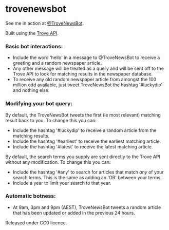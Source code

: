 trovenewsbot
============

See me in action at [@TroveNewsBot](http://twitter.com/trovenewsbot).

Built using the [Trove API](http://trove.nla.gov.au/general/api).

### Basic bot interactions:

* Include the word 'hello' in a message to @TroveNewsBot to receive a greeting and a random newspaper article.
* Any other message will be treated as a query and will be sent off to the Trove API to look for matching results in the newspaper database.
* To receive any old random newspaper article from amongst the 100 million odd available, just tweet TroveNewsBot the hashtag '#luckydip' and nothing else.

### Modifying your bot query:

By default, the TroveNewsBot tweets the first (ie most relevant) matching result back to you. To change this you can:

* Include the hashtag '#luckydip' to receive a random article from the matching results.
* Include the hashtag '#earliest' to receive the earliest matching article.
* Include the hashtag '#latest' to receive the latest matching article.

By default, the search terms you supply are sent directly to the Trove API without any modification. To change this you can:

* Include the hashtag '#any' to search for articles that match *any* of your search terms. This is the same as adding an 'OR' between your terms.
* Include a year to limit your search to that year.

### Automatic botness:

* At 9am, 3pm and 9pm (AEST), TroveNewsBot tweets a random article that has been updated or added in the previous 24 hours.

Released under CC0 licence.
